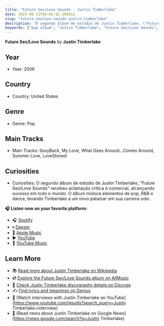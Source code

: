 ```yaml
---
title: "Future Sex/Love Sounds - Justin Timberlake"
date: 2025-08-11T04:01:02.299912
slug: "future-sexlove-sounds-justin-timberlake"
description: "O segundo álbum de estúdio de Justin Timberlake, \"Future Sex/Love Sounds\" recebeu aclamação crítica e comercial, alcançando sucesso em todo o mundo."
keywords: ["pop album", "Justin Timberlake", "Future Sex/Love Sounds", "music"]
---
```


**Future Sex/Love Sounds** by **Justin Timberlake**
## Year
- Year: 2006
## Country
- Country: United States
## Genre
- Genre: Pop
## Main Tracks
- Main Tracks: SexyBack, My Love, What Goes Around...Comes Around, Summer Love, LoveStoned
## Curiosities
- Curiosities: O segundo álbum de estúdio de Justin Timberlake, "Future Sex/Love Sounds" recebeu aclamação crítica e comercial, alcançando sucesso em todo o mundo. O álbum mistura elementos de pop, R&B e dance, levando Timberlake a um novo patamar em sua carreira solo.



**🎧 Listen now on your favorite platform:**

- 🎧 [Spotify](https://open.spotify.com/search/Future%20Sex/Love%20Sounds%20Justin%20Timberlake)
- 🌀 [Deezer](https://www.deezer.com/search/Future%20Sex/Love%20Sounds%20Justin%20Timberlake)
- 🍎 [Apple Music](https://music.apple.com/search?term=Future%20Sex/Love%20Sounds%20Justin%20Timberlake)
- ▶️ [YouTube](https://www.youtube.com/results?search_query=Future%20Sex/Love%20Sounds%20Justin%20Timberlake)
- 🎵 [YouTube Music](https://music.youtube.com/search?q=Future%20Sex/Love%20Sounds%20Justin%20Timberlake)

## Learn More

- 📚 [Read more about Justin Timberlake on Wikipedia](https://en.wikipedia.org/wiki/Justin+Timberlake)
- 💿 [Explore the Future Sex/Love Sounds album on AllMusic](https://www.allmusic.com/search/albums/Future+Sex%2FLove+Sounds)
- 📀 [Check Justin Timberlake discography details on Discogs](https://www.discogs.com/search/?q=Future+Sex%2FLove+Sounds+Justin+Timberlake&type=all)
- ✍️ [Find lyrics and meanings on Genius](https://genius.com/search?q=Future+Sex%2FLove+Sounds%20Justin+Timberlake)
- 🎤 [Watch interviews with Justin Timberlake on YouTube](https://www.youtube.com/results?search_query=Justin Timberlake+interview)
- 📰 [Read news about Justin Timberlake on Google News](https://news.google.com/search?q=Justin Timberlake)